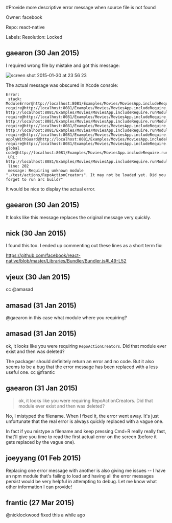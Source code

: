 #Provide more descriptive error message when source file is not found

Owner: facebook

Repo: react-native

Labels: Resolution: Locked 

## gaearon (30 Jan 2015)

I required wrong file by mistake and got this message:

![screen shot 2015-01-30 at 23 56 23](https://cloud.githubusercontent.com/assets/810438/5984113/ae355a5c-a8db-11e4-94cc-d0f51e6b7b4e.png)

The actual message was obscured in Xcode console:

```
Error: 
 stack: 
ModuleError@http://localhost:8081/Examples/Movies/MoviesApp.includeRequire.runModule.bundle:105:23
require@http://localhost:8081/Examples/Movies/MoviesApp.includeRequire.runModule.bundle:202:28
http://localhost:8081/Examples/Movies/MoviesApp.includeRequire.runModule.bundle:28141:33
require@http://localhost:8081/Examples/Movies/MoviesApp.includeRequire.runModule.bundle:243:30
http://localhost:8081/Examples/Movies/MoviesApp.includeRequire.runModule.bundle:27651:26
require@http://localhost:8081/Examples/Movies/MoviesApp.includeRequire.runModule.bundle:243:30
http://localhost:8081/Examples/Movies/MoviesApp.includeRequire.runModule.bundle:946:27
require@http://localhost:8081/Examples/Movies/MoviesApp.includeRequire.runModule.bundle:243:30
applyWithGuard@http://localhost:8081/Examples/Movies/MoviesApp.includeRequire.runModule.bundle:871:25
require@http://localhost:8081/Examples/Movies/MoviesApp.includeRequire.runModule.bundle:194:39
global code@http://localhost:8081/Examples/Movies/MoviesApp.includeRequire.runModule.bundle:28295:9
 URL: http://localhost:8081/Examples/Movies/MoviesApp.includeRequire.runModule.bundle
 line: 202
 message: Requiring unknown module "./test/actions/RepoActionCreators". It may not be loaded yet. Did you forget to run arc build?"
```

It would be nice to display the actual error.


## gaearon (30 Jan 2015)

It looks like this message replaces the original message very quickly.


## nick (30 Jan 2015)

I found this too. I ended up commenting out these lines as a short term fix:

https://github.com/facebook/react-native/blob/master/Libraries/Bundler/Bundler.js#L49-L52


## vjeux (30 Jan 2015)

cc @amasad 


## amasad (31 Jan 2015)

@gaearon  in this case what module where you requiring?


## amasad (31 Jan 2015)

ok, it looks like you were requiring `RepoActionCreators`. Did that module ever exist and then was deleted?

The packager should definitely return an error and no code. But it also seems to be a bug that the error message has been replaced with a less useful one. cc @frantic 


## gaearon (31 Jan 2015)

> ok, it looks like you were requiring RepoActionCreators. Did that module ever exist and then was deleted?

No, I mistyped the filename. When I fixed it, the error went away.
It's just unfortunate that the real error is always quickly replaced with a vague one.

In fact if you mistype a filename and keep pressing Cmd+R really really fast, that'll give you time to read the first actual error on the screen (before it gets replaced by the vague one).


## joeyyang (01 Feb 2015)

Replacing one error message with another is also giving me issues -- I have an npm module that's failing to load and having all the error messages persist would be very helpful in attempting to debug. Let me know what other information I can provide!


## frantic (27 Mar 2015)

@nicklockwood fixed this a while ago


